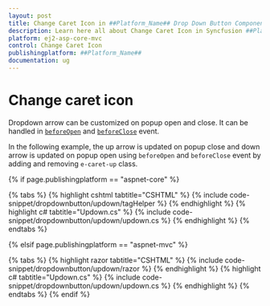 ```yaml
---
layout: post
title: Change Caret Icon in ##Platform_Name## Drop Down Button Component
description: Learn here all about Change Caret Icon in Syncfusion ##Platform_Name## Drop Down Button component and more.
platform: ej2-asp-core-mvc
control: Change Caret Icon
publishingplatform: ##Platform_Name##
documentation: ug
---
```



# Change caret icon

Dropdown arrow can be customized on popup open and close. It can be handled in
[`beforeOpen`](https://help.syncfusion.com/cr/aspnetcore-js2/Syncfusion.EJ2.SplitButtons.DropDownButton.html#Syncfusion_EJ2_SplitButtons_DropDownButton_BeforeOpen) and
[`beforeClose`](https://help.syncfusion.com/cr/aspnetcore-js2/Syncfusion.EJ2.SplitButtons.DropDownButton.html#Syncfusion_EJ2_SplitButtons_DropDownButton_BeforeClose) event.

In the following example, the up arrow is updated on popup close and down arrow is updated
on popup open using `beforeOpen` and `beforeClose` event by adding and removing
`e-caret-up` class.

{% if page.publishingplatform == "aspnet-core" %}

{% tabs %}
{% highlight cshtml tabtitle="CSHTML" %}
{% include code-snippet/dropdownbutton/updown/tagHelper %}
{% endhighlight %}
{% highlight c# tabtitle="Updown.cs" %}
{% include code-snippet/dropdownbutton/updown/updown.cs %}
{% endhighlight %}
{% endtabs %}

{% elsif page.publishingplatform == "aspnet-mvc" %}

{% tabs %}
{% highlight razor tabtitle="CSHTML" %}
{% include code-snippet/dropdownbutton/updown/razor %}
{% endhighlight %}
{% highlight c# tabtitle="Updown.cs" %}
{% include code-snippet/dropdownbutton/updown/updown.cs %}
{% endhighlight %}
{% endtabs %}
{% endif %}

